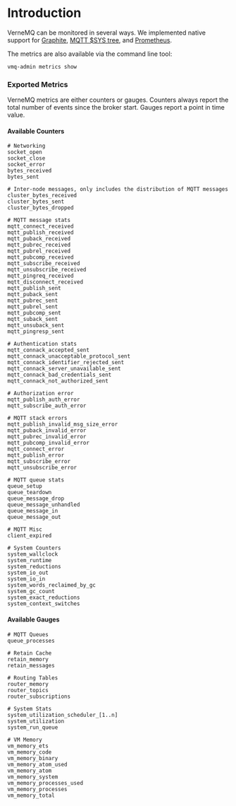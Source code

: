 # Introduction

VerneMQ can be monitored in several ways. We implemented native support for [Graphite](https://graphiteapp.org/), [MQTT $SYS tree](systree.md), and [Prometheus](http://prometheus.io).

The metrics are also available via the command line tool:

```text
vmq-admin metrics show
```

### Exported Metrics

VerneMQ metrics are either counters or gauges. Counters always report the total number of events since the broker start. Gauges report a point in time value.

#### Available Counters

```text
# Networking
socket_open 
socket_close 
socket_error 
bytes_received 
bytes_sent 

# Inter-node messages, only includes the distribution of MQTT messages
cluster_bytes_received 
cluster_bytes_sent 
cluster_bytes_dropped 

# MQTT message stats
mqtt_connect_received 
mqtt_publish_received 
mqtt_puback_received 
mqtt_pubrec_received
mqtt_pubrel_received 
mqtt_pubcomp_received 
mqtt_subscribe_received 
mqtt_unsubscribe_received 
mqtt_pingreq_received 
mqtt_disconnect_received 
mqtt_publish_sent 
mqtt_puback_sent 
mqtt_pubrec_sent 
mqtt_pubrel_sent 
mqtt_pubcomp_sent
mqtt_suback_sent 
mqtt_unsuback_sent 
mqtt_pingresp_sent 

# Authentication stats
mqtt_connack_accepted_sent
mqtt_connack_unacceptable_protocol_sent
mqtt_connack_identifier_rejected_sent
mqtt_connack_server_unavailable_sent
mqtt_connack_bad_credentials_sent
mqtt_connack_not_authorized_sent

# Authorization error
mqtt_publish_auth_error 
mqtt_subscribe_auth_error 

# MQTT stack errors
mqtt_publish_invalid_msg_size_error 
mqtt_puback_invalid_error 
mqtt_pubrec_invalid_error 
mqtt_pubcomp_invalid_error 
mqtt_connect_error 
mqtt_publish_error
mqtt_subscribe_error 
mqtt_unsubscribe_error 

# MQTT queue stats
queue_setup 
queue_teardown 
queue_message_drop 
queue_message_unhandled 
queue_message_in 
queue_message_out 

# MQTT Misc
client_expired 

# System Counters
system_wallclock
system_runtime
system_reductions 
system_io_out 
system_io_in 
system_words_reclaimed_by_gc 
system_gc_count 
system_exact_reductions 
system_context_switches
```

#### Available Gauges

```text
# MQTT Queues
queue_processes

# Retain Cache
retain_memory
retain_messages

# Routing Tables
router_memory
router_topics
router_subscriptions

# System Stats
system_utilization_scheduler_[1..n]
system_utilization
system_run_queue

# VM Memory
vm_memory_ets
vm_memory_code
vm_memory_binary
vm_memory_atom_used
vm_memory_atom
vm_memory_system
vm_memory_processes_used
vm_memory_processes
vm_memory_total
```

